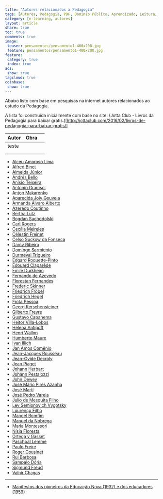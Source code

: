 ```yaml
---
title: "Autores relacionados a Pedagogia" 
tags: [Autores, Pedagogia, PDF, Dominio Público, Aprendizado, Leitura, Informação]
category: [e-learning, autores]
layout: article
share: true
toc: true
comments: true
image:
 teaser: pensamentos/pensamento1-400x200.jpg
 feature: pensamentos/pensamento1-400x200.jpg
feature:
 category: true
 index: true
ads: 
 show: true
tagcloud: true
coinbase:
 show: true
---
```

Abaixo listo com base em pesquisas na internet autores relacionados ao estudo da Pedagogia.

<!--more-->

A lista foi construida inicialmente com base no site: (Jotta Club - Livros da Pedagogia para baixar gratis.)[http://jottaclub.com/2016/02/livros-de-pedagogia-para-baixar-gratis/]

| Autor | Obra |       |
|---    |:-:   |:-:    |
| teste |      |   	   |
|   	|      |       |
|   	|      |       |



 * [Alceu Amoroso Lima](http://www.dominiopublico.gov.br/pesquisa/DetalheObraForm.do?select_action=&co_obra=205190)
 * [Alfred Binet](http://www.dominiopublico.gov.br/pesquisa/DetalheObraForm.do?select_action=&co_obra=205181)
 * [Almeida Júnior](http://www.dominiopublico.gov.br/pesquisa/DetalheObraForm.do?select_action=&co_obra=205191)
 * [Andrés Bello](http://www.dominiopublico.gov.br/pesquisa/DetalheObraForm.do?select_action=&co_obra=205175)
 * [Anísio Teixeira](http://www.dominiopublico.gov.br/pesquisa/DetalheObraForm.do?select_action=&co_obra=205192)
 * [Antonio Gramsci](http://www.dominiopublico.gov.br/pesquisa/DetalheObraForm.do?select_action=&co_obra=205179)
 * [Anton Makarenko](http://www.dominiopublico.gov.br/pesquisa/DetalheObraForm.do?select_action=&co_obra=205177)
 * [Aparecida Joly Gouveia](http://www.dominiopublico.gov.br/pesquisa/DetalheObraForm.do?select_action=&co_obra=205193)
 * [Armanda Álvaro Alberto]()
 * [Azeredo Coutinho]()
 * [Bertha Lutz]()
 * [Bogdan Suchodolski]()
 * [Carl Rogers]()
 * [Cecília Meireles]()
 * [Célestin Freinet]()
 * [Celso Suckow da Fonseca]()
 * [Darcy Ribeiro]()
 * [Domingo Sarmiento]()
 * [Durmeval Trigueiro]()
 * [Edgard Roquette-Pinto]()
 * [Édouard Claparède]()
 * [Émile Durkheim]()
 * [Fernando de Azevedo]()
 * [Florestan Fernandes]()
 * [Frederic Skinner]()
 * [Friedrich Fröbel]()
 * [Friedrich Hegel]()
 * [Frota Pessoa]()
 * [Georg Kerschensteiner]()
 * [Gilberto Freyre]()
 * [Gustavo Capanema]()
 * [Heitor Villa-Lobos]()
 * [Helena Antipoff]()
 * [Henri Wallon]()
 * [Humberto Mauro]()
 * [Ivan Illich]()
 * [Jan Amos Comênio]()
 * [Jean-Jacques Rousseau]()
 * [Jean-Ovide Decroly](http://www.dominiopublico.gov.br/pesquisa/DetalheObraForm.do?select_action=&co_obra=205224)
 * [Jean Piaget](http://www.dominiopublico.gov.br/pesquisa/DetalheObraForm.do?select_action=&co_obra=205232)
 * [Johann Herbart](http://www.dominiopublico.gov.br/pesquisa/DetalheObraForm.do?select_action=&co_obra=205228)
 * [Johann Pestalozzi](http://www.dominiopublico.gov.br/pesquisa/DetalheObraForm.do?select_action=&co_obra=205237)
 * [John Dewey](http://www.dominiopublico.gov.br/pesquisa/DetalheObraForm.do?select_action=&co_obra=205233)
 * [José Mário Pires Azanha](http://www.dominiopublico.gov.br/pesquisa/DetalheObraForm.do?select_action=&co_obra=205208)
 * [José Martí](http://www.dominiopublico.gov.br/pesquisa/DetalheObraForm.do?select_action=&co_obra=205234)
 * [José Pedro Varela](http://www.dominiopublico.gov.br/pesquisa/DetalheObraForm.do?select_action=&co_obra=205240)
 * [Julio de Mesquita Filho](http://www.dominiopublico.gov.br/pesquisa/DetalheObraForm.do?select_action=&co_obra=205213)
 * [Lev Semionovich Vygotsky](http://www.dominiopublico.gov.br/pesquisa/DetalheObraForm.do?select_action=&co_obra=205241)
 * [Lourenço Filho](http://www.dominiopublico.gov.br/pesquisa/DetalheObraForm.do?select_action=&co_obra=205209)
 * [Manoel Bomfim](http://www.dominiopublico.gov.br/pesquisa/DetalheObraForm.do?select_action=&co_obra=205211)
 * [Manuel da Nóbrega](http://www.dominiopublico.gov.br/pesquisa/DetalheObraForm.do?select_action=&co_obra=205212)
 * [Maria Montessori](http://www.dominiopublico.gov.br/pesquisa/DetalheObraForm.do?select_action=&co_obra=205235)
 * [Nísia Floresta](http://www.dominiopublico.gov.br/pesquisa/DetalheObraForm.do?select_action=&co_obra=205214)
 * [Ortega y Gasset](http://www.dominiopublico.gov.br/pesquisa/DetalheObraForm.do?select_action=&co_obra=205236)
 * [Paschoal Lemme](http://www.dominiopublico.gov.br/pesquisa/DetalheObraForm.do?select_action=&co_obra=205215)
 * [Paulo Freire](http://www.dominiopublico.gov.br/pesquisa/DetalheObraForm.do?select_action=&co_obra=205216)
 * [Roger Cousinet](http://www.dominiopublico.gov.br/pesquisa/DetalheObraForm.do?select_action=&co_obra=205223)
 * [Rui Barbosa](http://www.dominiopublico.gov.br/pesquisa/DetalheObraForm.do?select_action=&co_obra=205218)
 * [Sampaio Dória](http://www.dominiopublico.gov.br/pesquisa/DetalheObraForm.do?select_action=&co_obra=205219)
 * [Sigmund Freud](http://www.dominiopublico.gov.br/pesquisa/DetalheObraForm.do?select_action=&co_obra=205239)
 * [Valnir Chagas](http://www.dominiopublico.gov.br/pesquisa/DetalheObraForm.do?select_action=&co_obra=205220)

<hr>


 * [Manifestos dos pioneiros da Educação Nova (1932) e dos educadores (1959)](http://www.dominiopublico.gov.br/pesquisa/DetalheObraForm.do?select_action=&co_obra=205210)